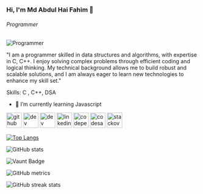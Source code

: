### Hi, I'm  Md Abdul Hai Fahim 👋
###### Programmer
![Programmer](https://media.licdn.com/dms/image/v2/D5616AQGbLfOAEPYeQw/profile-displaybackgroundimage-shrink_350_1400/profile-displaybackgroundimage-shrink_350_1400/0/1730075387149?e=1735776000&v=beta&t=lFQ91EpF65y53CaUfl_7Arb0-rVixDvWccpNmefcEEo)

"I am a programmer skilled in data structures and algorithms, with expertise in C, C++. I enjoy solving complex problems through efficient coding and logical thinking. My technical background allows me to build robust and scalable solutions, and I am always eager to learn new technologies to enhance my skill set."

Skills: C , C++, DSA 

- 🌱 I’m currently learning Javascript


[<img src='https://cdn.jsdelivr.net/npm/simple-icons@3.0.1/icons/github.svg' alt='github' height='40'>](https://github.com/mahfahim)  [<img src='https://cdn.jsdelivr.net/npm/simple-icons@3.0.1/icons/dev-dot-to.svg' alt='dev' height='40'>](https://dev.to/https://dev.to/mahfahim51)  [<img src='https://cdn.jsdelivr.net/npm/simple-icons@3.0.1/icons/hashnode.svg' alt='dev' height='40'>](https://hashnode.com/@mahfahim51)  [<img src='https://cdn.jsdelivr.net/npm/simple-icons@3.0.1/icons/linkedin.svg' alt='linkedin' height='40'>](https://www.linkedin.com/in/https://www.linkedin.com/in/mdabdulhaifahim//)  [<img src='https://cdn.jsdelivr.net/npm/simple-icons@3.0.1/icons/codepen.svg' alt='codepen' height='40'>](https://codepen.io/https://codepen.io/mahfahim51)  [<img src='https://cdn.jsdelivr.net/npm/simple-icons@3.0.1/icons/codesandbox.svg' alt='codesandbox' height='40'>](https://codesandbox.io/u/https://codesandbox.io/u/mahfahim51)  [<img src='https://cdn.jsdelivr.net/npm/simple-icons@3.0.1/icons/stackoverflow.svg' alt='stackoverflow' height='40'>](https://stackoverflow.com/users/https://stackoverflow.com/users/28015960/m-a-h-fahim)  

[![Top Langs](https://github-readme-stats.vercel.app/api/top-langs/?username=mahfahim)](https://github.com/anuraghazra/github-readme-stats)

![GitHub stats](https://github-readme-stats.vercel.app/api?username=mahfahim&show_icons=true&count_private=true)  

![Vaunt Badge](https://api.vaunt.dev/v1/github/entities/mahfahim/contributions?format=svg&private=true)  

![GitHub metrics](https://metrics.lecoq.io/mahfahim)  

![GitHub streak stats](https://streak-stats.demolab.com/?user=mahfahim)  


